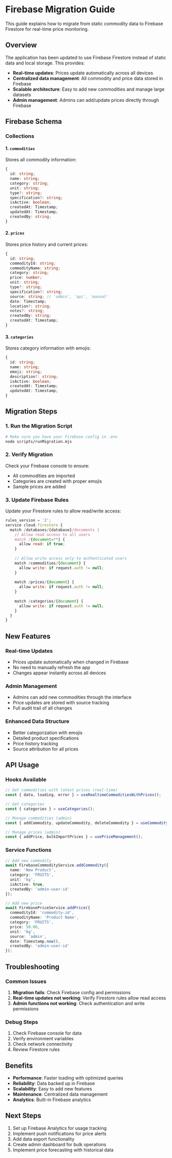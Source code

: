 # Firebase Migration Guide

This guide explains how to migrate from static commodity data to Firebase Firestore for real-time price monitoring.

## Overview

The application has been updated to use Firebase Firestore instead of static data and local storage. This provides:

- **Real-time updates**: Prices update automatically across all devices
- **Centralized data management**: All commodity and price data stored in Firebase
- **Scalable architecture**: Easy to add new commodities and manage large datasets
- **Admin management**: Admins can add/update prices directly through Firebase

## Firebase Schema

### Collections

#### 1. `commodities`
Stores all commodity information:
```typescript
{
  id: string;
  name: string;
  category: string;
  unit: string;
  type?: string;
  specification?: string;
  isActive: boolean;
  createdAt: Timestamp;
  updatedAt: Timestamp;
  createdBy: string;
}
```

#### 2. `prices`
Stores price history and current prices:
```typescript
{
  id: string;
  commodityId: string;
  commodityName: string;
  category: string;
  price: number;
  unit: string;
  type?: string;
  specification?: string;
  source: string; // 'admin', 'api', 'manual'
  date: Timestamp;
  location?: string;
  notes?: string;
  createdBy: string;
  createdAt: Timestamp;
}
```

#### 3. `categories`
Stores category information with emojis:
```typescript
{
  id: string;
  name: string;
  emoji: string;
  description?: string;
  isActive: boolean;
  createdAt: Timestamp;
  updatedAt: Timestamp;
}
```

## Migration Steps

### 1. Run the Migration Script

```bash
# Make sure you have your Firebase config in .env
node scripts/runMigration.mjs
```

### 2. Verify Migration

Check your Firebase console to ensure:
- All commodities are imported
- Categories are created with proper emojis
- Sample prices are added

### 3. Update Firebase Rules

Update your Firestore rules to allow read/write access:

```javascript
rules_version = '2';
service cloud.firestore {
  match /databases/{database}/documents {
    // Allow read access to all users
    match /{document=**} {
      allow read: if true;
    }
    
    // Allow write access only to authenticated users
    match /commodities/{document} {
      allow write: if request.auth != null;
    }
    
    match /prices/{document} {
      allow write: if request.auth != null;
    }
    
    match /categories/{document} {
      allow write: if request.auth != null;
    }
  }
}
```

## New Features

### Real-time Updates
- Prices update automatically when changed in Firebase
- No need to manually refresh the app
- Changes appear instantly across all devices

### Admin Management
- Admins can add new commodities through the interface
- Price updates are stored with source tracking
- Full audit trail of all changes

### Enhanced Data Structure
- Better categorization with emojis
- Detailed product specifications
- Price history tracking
- Source attribution for all prices

## API Usage

### Hooks Available

```typescript
// Get commodities with latest prices (real-time)
const { data, loading, error } = useRealtimeCommoditiesWithPrices();

// Get categories
const { categories } = useCategories();

// Manage commodities (admin)
const { addCommodity, updateCommodity, deleteCommodity } = useCommodityManagement();

// Manage prices (admin)
const { addPrice, bulkImportPrices } = usePriceManagement();
```

### Service Functions

```typescript
// Add new commodity
await FirebaseCommodityService.addCommodity({
  name: 'New Product',
  category: 'FRUITS',
  unit: 'kg',
  isActive: true,
  createdBy: 'admin-user-id'
});

// Add new price
await FirebasePriceService.addPrice({
  commodityId: 'commodity-id',
  commodityName: 'Product Name',
  category: 'FRUITS',
  price: 50.00,
  unit: 'kg',
  source: 'admin',
  date: Timestamp.now(),
  createdBy: 'admin-user-id'
});
```

## Troubleshooting

### Common Issues

1. **Migration fails**: Check Firebase config and permissions
2. **Real-time updates not working**: Verify Firestore rules allow read access
3. **Admin functions not working**: Check authentication and write permissions

### Debug Steps

1. Check Firebase console for data
2. Verify environment variables
3. Check network connectivity
4. Review Firestore rules

## Benefits

- **Performance**: Faster loading with optimized queries
- **Reliability**: Data backed up in Firebase
- **Scalability**: Easy to add new features
- **Maintenance**: Centralized data management
- **Analytics**: Built-in Firebase analytics

## Next Steps

1. Set up Firebase Analytics for usage tracking
2. Implement push notifications for price alerts
3. Add data export functionality
4. Create admin dashboard for bulk operations
5. Implement price forecasting with historical data

